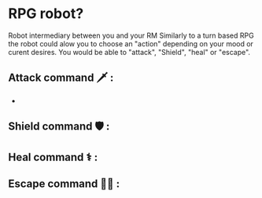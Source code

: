 # RPG robot?

Robot intermediary between you and your RM
Similarly to a turn based RPG the robot could alow you to choose an "action" depending on your mood or curent desires.
You would be able to "attack", "Shield", "heal" or "escape".

## Attack command 🗡️ :
- 


## Shield command 🛡️ :

## Heal command ⚕️ :

## Escape command 🏃💨 :